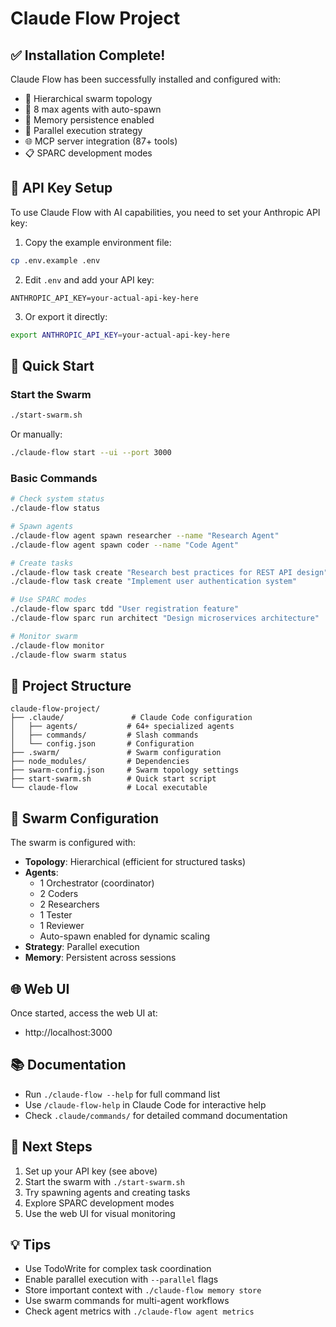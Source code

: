 # Claude Flow Project

## ✅ Installation Complete!

Claude Flow has been successfully installed and configured with:
- 🐝 Hierarchical swarm topology
- 🤖 8 max agents with auto-spawn
- 💾 Memory persistence enabled
- 🚀 Parallel execution strategy
- 🌐 MCP server integration (87+ tools)
- 📋 SPARC development modes

## 🔑 API Key Setup

To use Claude Flow with AI capabilities, you need to set your Anthropic API key:

1. Copy the example environment file:
```bash
cp .env.example .env
```

2. Edit `.env` and add your API key:
```
ANTHROPIC_API_KEY=your-actual-api-key-here
```

3. Or export it directly:
```bash
export ANTHROPIC_API_KEY=your-actual-api-key-here
```

## 🚀 Quick Start

### Start the Swarm
```bash
./start-swarm.sh
```

Or manually:
```bash
./claude-flow start --ui --port 3000
```

### Basic Commands
```bash
# Check system status
./claude-flow status

# Spawn agents
./claude-flow agent spawn researcher --name "Research Agent"
./claude-flow agent spawn coder --name "Code Agent"

# Create tasks
./claude-flow task create "Research best practices for REST API design"
./claude-flow task create "Implement user authentication system"

# Use SPARC modes
./claude-flow sparc tdd "User registration feature"
./claude-flow sparc run architect "Design microservices architecture"

# Monitor swarm
./claude-flow monitor
./claude-flow swarm status
```

## 📂 Project Structure
```
claude-flow-project/
├── .claude/               # Claude Code configuration
│   ├── agents/           # 64+ specialized agents
│   ├── commands/         # Slash commands
│   └── config.json       # Configuration
├── .swarm/               # Swarm configuration
├── node_modules/         # Dependencies
├── swarm-config.json     # Swarm topology settings
├── start-swarm.sh        # Quick start script
└── claude-flow           # Local executable
```

## 🐝 Swarm Configuration

The swarm is configured with:
- **Topology**: Hierarchical (efficient for structured tasks)
- **Agents**: 
  - 1 Orchestrator (coordinator)
  - 2 Coders
  - 2 Researchers
  - 1 Tester
  - 1 Reviewer
  - Auto-spawn enabled for dynamic scaling
- **Strategy**: Parallel execution
- **Memory**: Persistent across sessions

## 🌐 Web UI

Once started, access the web UI at:
- http://localhost:3000

## 📚 Documentation

- Run `./claude-flow --help` for full command list
- Use `/claude-flow-help` in Claude Code for interactive help
- Check `.claude/commands/` for detailed command documentation

## 🎯 Next Steps

1. Set up your API key (see above)
2. Start the swarm with `./start-swarm.sh`
3. Try spawning agents and creating tasks
4. Explore SPARC development modes
5. Use the web UI for visual monitoring

## 💡 Tips

- Use TodoWrite for complex task coordination
- Enable parallel execution with `--parallel` flags
- Store important context with `./claude-flow memory store`
- Use swarm commands for multi-agent workflows
- Check agent metrics with `./claude-flow agent metrics`